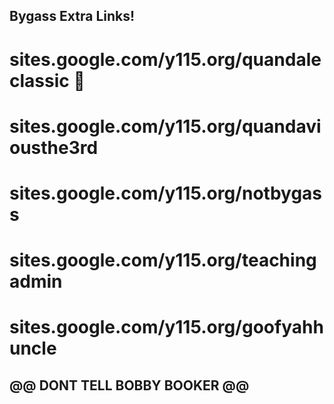 ## Bygass Extra Links!


# sites.google.com/y115.org/quandaleclassic 👑
# sites.google.com/y115.org/quandaviousthe3rd
# sites.google.com/y115.org/notbygass
# sites.google.com/y115.org/teachingadmin
# sites.google.com/y115.org/goofyahhuncle

## @@ DONT TELL BOBBY BOOKER @@
